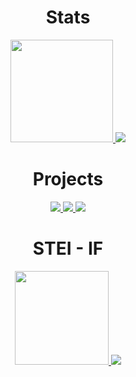 <div align="center">
    <h1>Stats</h1>
    <a href = "https://github.com/IceTeaXXD/">
        <img src="https://github-readme-stats.vercel.app/api?username=IceTeaXXD&hide=issues&count_private=true&show_icons=true&theme=radical" height=164/>
        <img src="https://github-readme-stats.vercel.app/api/top-langs/?username=IceTeaXXD&layout=compact&theme=radical&hide=jupyter-notebook,"/>
    </a>

<div align="center">
    <h1>Projects</h1>
    <a href = "https://github.com/IceTeaXXD/">
        <img src="https://github-readme-stats.vercel.app/api/pin/?username=IceTeaXXD&theme=radical&repo=Algeo01-21006"/>
        <img src="https://github-readme-stats.vercel.app/api/pin/?username=IceTeaXXD&theme=radical&repo=Tubes-Daspro-Kelompok-1"/>
        <img src="https://github-readme-stats.vercel.app/api/pin/?username=IceTeaXXD&theme=radical&repo=Tubes-PRD-AStar"/>
    </a>

<div align="center">
    <h1>STEI - IF</h1>
    <a href = "https://github.com/IceTeaXXD/">
        <img src="https://github-readme-stats.vercel.app/api/pin/?username=IceTeaXXD&theme=radical&repo=Praktikum-Daspro-2022" height=150/>
        <img src="https://github-readme-stats.vercel.app/api/pin/?username=IceTeaXXD&theme=radical&repo=STEI-Introduction-To-Computation"/>
    </a>